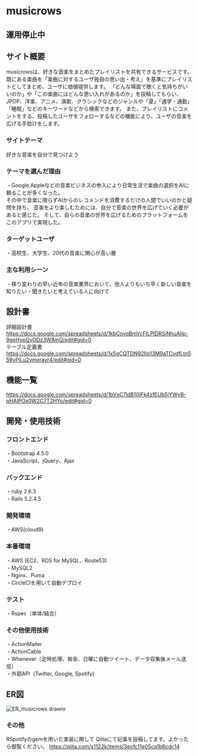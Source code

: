  # musicrows　

 ## 運用停止中

## サイト概要

musicrowsは、好きな音楽をまとめたプレイリストを共有できるサービスです。<br>
既にある楽曲を「楽曲に対するユーザ独自の思い出・考え」を基準にプレイリストとしてまとめ、ユーザに価値提供します。
「どんな場面で聴くと気持ちがいいのか」や「この楽曲にはどんな思い入れがあるのか」を投稿してもらい、
JPOP、洋楽、アニメ、演歌、クラシックなどのジャンルや「夏」「通学・通勤」「睡眠」などのキーワードなどから検索できます。
また、プレイリストにコメントをする、投稿したユーザをフォローするなどの機能により、ユーザの音楽を広げる手助けをします。

### サイトテーマ
好きな音楽を自分で見つけよう

### テーマを選んだ理由

・Google,Appleなどの音楽ビジネスの参入により日常生活で楽曲の選択をAIに頼ることが多くなった。<br>
その中で音楽に限らずAIからのレコメンドを消費するだけの人間でいいのかと疑問を持ち、
音楽をより楽しむためには、自分で音楽の世界を広げていく必要があると感じた。
そして、自らの音楽の世界を広げるためのプラットフォームをこのアプリで実現した。

### ターゲットユーザ
・高校生、大学生、20代の音楽に関心が高い層

### 主な利用シーン
・移り変わりの早い近年の音楽業界において、他人よりもいち早く新しい音楽を知りたい・聞きたいと考えている人に向けて

## 設計書
詳細設計書　https://docs.google.com/spreadsheets/d/1kbCovqBmVcFILPIDRSiNhuAIIp-9geHypQvODz3W8mQ/edit#gid=0<br>
テーブル定義書　https://docs.google.com/spreadsheets/d/1x5gCQTDN92lIq13M9aTCvdfLtn559yPjLu2vmerayr4/edit#gid=0

## 機能一覧
https://docs.google.com/spreadsheets/d/1bVxC7ldB10IFk4zfEUb5jYWyB-pHAIPOx0W2C7T2HYo/edit#gid=0

## 開発・使用技術

### フロントエンド
・Bootstrap 4.5.0<br>
・JavaScript、jQuery、Ajax

### バックエンド
・ruby 2.6.3<br>
・Rails 5.2.4.5

### 開発環境
・AWS(cloud9)

### 本番環境
・AWS (EC2、RDS for MySQL、Route53)<br>
・MySQL2<br>
・Nginx、Puma<br>
・CircleCIを用いて自動デプロイ

### テスト
・Rspec（単体/結合）

### その他使用技術
・ActionMailer<br>
・ActionCable<br>
・Whenever（定時処理、毎金、日曜に自動ツイート、データ収集後メール送信）<br>
・外部API（Twitter, Google, Spotify)

## ER図
![ER_musicrows drawio](https://user-images.githubusercontent.com/73706481/113313495-43d5a200-9346-11eb-97ba-42d5cad960f2.png)

### その他
RSpotifyのgemを用いた実装に関して
Qiitaにて記事を投稿してます。よかったら御覧ください。
https://qiita.com/s1122k/items/3ecfc11e05ca1b8cdc14

